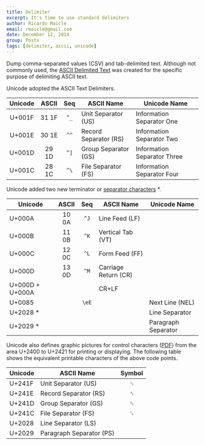 ```yaml
---
title: Delimiter
excerpt: It's time to use standard delimiters
author: Ricardo Maicle
email: rmaicle@gmail.com
date: December 12, 2014
group: Posts
tags: [delimiter, ascii, unicode]
---
```


Dump comma-separated values (CSV) and tab-delimited text.
Although not commonly used, the [ASCII Delimited Text] was created for the specific purpose of delimiting ASCII text.

Unicode adopted the ASCII Text Delimiters.

| Unicode | ASCII | Seq  | ASCII Name            | Unicode Name                |
|:-------:|:-----:|:----:|-----------------------|-----------------------------|
| U+001F  | 31 1F | `^_` | Unit Separator (US)   | Information Separator One   |
| U+001E  | 30 1E | `^^` | Record Separator (RS) | Information Separator Two   |
| U+001D  | 29 1D | `^]` | Group Separator (GS)  | Information Separator Three |
| U+001C  | 28 1C | `^\` | File Separator (FS)   | Information Separator Four  |

Unicode added two new terminator or [separator characters] \*.

| Unicode         | ASCII | Seq   | ASCII Name           | Unicode Name        |
|-----------------|:-----:|:-----:|----------------------|---------------------|
| U+000A          | 10 0A | `^J`  | Line Feed (LF)       |                     |
| U+000B          | 11 0B | `^K`  | Vertical Tab (VT)    |                     |
| U+000C          | 12 0C | `^L`  | Form Feed (FF)       |                     |
| U+000D          | 13 0D | `^M`  | Carriage Return (CR) |                     |
| U+000D + U+000A |       |       | CR+LF                |                     |
| U+0085          |       | `\eE` |                      | Next Line (NEL)     |
| U+2028 \*       |       |       |                      | Line Separator      |
| U+2029 \*       |       |       |                      | Paragraph Separator |

Unicode also defines graphic pictures for control characters ([PDF]) from the area U+2400 to U+2421 for printing or displaying.
The following table shows the equivalent printable characters of the above code points.

| Unicode | ASCII Name               | Symbol   |
| --------|--------------------------|:--------:|
| U+241F  | Unit Separator (US)      | &#x241F; |
| U+241E  | Record Separator (RS)    | &#x241E; |
| U+241D  | Group Separator (GS)     | &#x241D; |
| U+241C  | File Separator (FS)      | &#x241C; |
| U+2028  | Line Separator (LS)      |          |
| U+2029  | Paragraph Separator (PS) |          |



[separator characters]: https://en.wikipedia.org/wiki/Newline#Unicode
[ASCII Delimited Text]: http://en.wikipedia.org/wiki/Delimiter#ASCII_delimited_text
[PDF]: http://www.unicode.org/charts/PDF/U2400.pdf